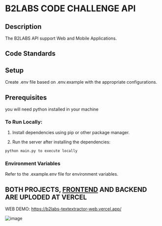 # B2LABS CODE CHALLENGE API
## Description

The B2LABS API support Web and Mobile Applications.

## Code Standards

## Setup

Create .env file based on .env.example with the appropriate configurations.

## Prerequisites

you will need python installed in your machine

### To Run Locally:

1. Install dependencies using pip or other package manager.

2. Run the server after installing the dependencies:

```bash
python main.py to execute locally
```

### Environment Variables

Refer to the .example.env file for environment variables.

## BOTH PROJECTS, [FRONTEND](https://github.com/AlissonBlaas/b2labs-textextractor-web) AND BACKEND ARE UPLODED AT VERCEL
WEB DEMO: https://b2labs-textextractor-web.vercel.app/


![image](https://github.com/AlissonBlaas/b2labs-textextractor-api/assets/32876996/3ccf8c6c-ae21-41d0-a15b-ce5769d30639)

